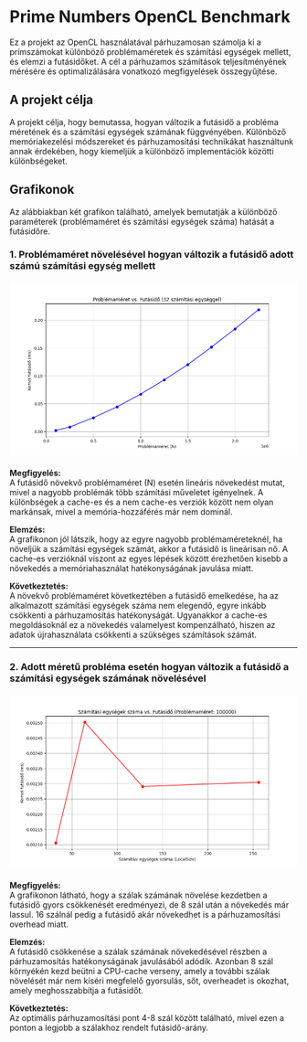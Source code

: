 # Prime Numbers OpenCL Benchmark

Ez a projekt az OpenCL használatával párhuzamosan számolja ki a prímszámokat különböző problémaméretek és számítási egységek mellett, és elemzi a futásidőket. A cél a párhuzamos számítások teljesítményének mérésére és optimalizálására vonatkozó megfigyelések összegyűjtése.

## A projekt célja

A projekt célja, hogy bemutassa, hogyan változik a futásidő a probléma méretének és a számítási egységek számának függvényében. Különböző memóriakezelési módszereket és párhuzamosítási technikákat használtunk annak érdekében, hogy kiemeljük a különböző implementációk közötti különbségeket.

## Grafikonok

Az alábbiakban két grafikon található, amelyek bemutatják a különböző paraméterek (problémaméret és számítási egységek száma) hatását a futásidőre.

### 1. Problémaméret növelésével hogyan változik a futásidő adott számú számítási egység mellett

#### ![Problémaméret vs. Futásidő (32 számítási egységgel)](problem_size_vs_time_local_size_32.png)

**Megfigyelés:**  
A futásidő növekvő problémaméret (N) esetén lineáris növekedést mutat, mivel a nagyobb problémák több számítási műveletet igényelnek. A különbségek a cache-es és a nem cache-es verziók között nem olyan markánsak, mivel a memória-hozzáférés már nem dominál.

**Elemzés:**  
A grafikonon jól látszik, hogy az egyre nagyobb problémaméreteknél, ha növeljük a számítási egységek számát, akkor a futásidő is lineárisan nő. A cache-es verzióknál viszont az egyes lépések között érezhetően kisebb a növekedés a memóriahasználat hatékonyságának javulása miatt.

**Következtetés:**  
A növekvő problémaméret következtében a futásidő emelkedése, ha az alkalmazott számítási egységek száma nem elegendő, egyre inkább csökkenti a párhuzamosítás hatékonyságát. Ugyanakkor a cache-es megoldásoknál ez a növekedés valamelyest kompenzálható, hiszen az adatok újrahasználata csökkenti a szükséges számítások számát.

---

### 2. Adott méretű probléma esetén hogyan változik a futásidő a számítási egységek számának növelésével

#### ![Számítási egységek száma vs. Futásidő (Problémaméret: 100 000)](threads_vs_time_problem_size_100000.png)

**Megfigyelés:**  
A grafikonon látható, hogy a szálak számának növelése kezdetben a futásidő gyors csökkenését eredményezi, de 8 szál után a növekedés már lassul. 16 szálnál pedig a futásidő akár növekedhet is a párhuzamosítási overhead miatt.

**Elemzés:**  
A futásidő csökkenése a szálak számának növekedésével részben a párhuzamosítás hatékonyságának javulásából adódik. Azonban 8 szál környékén kezd beütni a CPU-cache verseny, amely a további szálak növelését már nem kíséri megfelelő gyorsulás, sőt, overheadet is okozhat, amely meghosszabbítja a futásidőt.

**Következtetés:**  
Az optimális párhuzamosítási pont 4-8 szál között található, mivel ezen a ponton a legjobb a szálakhoz rendelt futásidő-arány.